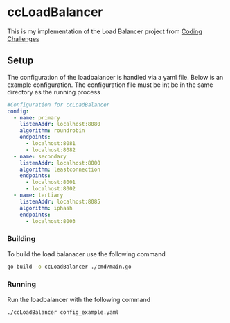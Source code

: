 # ccLoadBalancer

This is my implementation of the Load Balancer project from [Coding Challenges](https://codingchallenges.fyi/challenges/intro)

## Setup

The configuration of the loadbalancer is handled via a yaml file. Below is an example configuration. The configuration file must be int be in the same directory as the running process

```yaml
#Configuration for ccLoadBalancer
config:
  - name: primary
    listenAddr: localhost:8080
    algorithm: roundrobin 
    endpoints:
      - localhost:8081
      - localhost:8082
  - name: secondary
    listenAddr: localhost:8000
    algorithm: leastconnection
    endpoints:
      - localhost:8001
      - localhost:8002
  - name: tertiary
    listenAddr: localhost:8085
    algorithm: iphash
    endpoints:
      - localhost:8003
```

### Building

To build the load balanacer use the following command

```bash
go build -o ccLoadBalancer ./cmd/main.go
```

### Running

Run the loadbalancer with the following command

```bash
./ccLoadBalancer config_example.yaml
```

